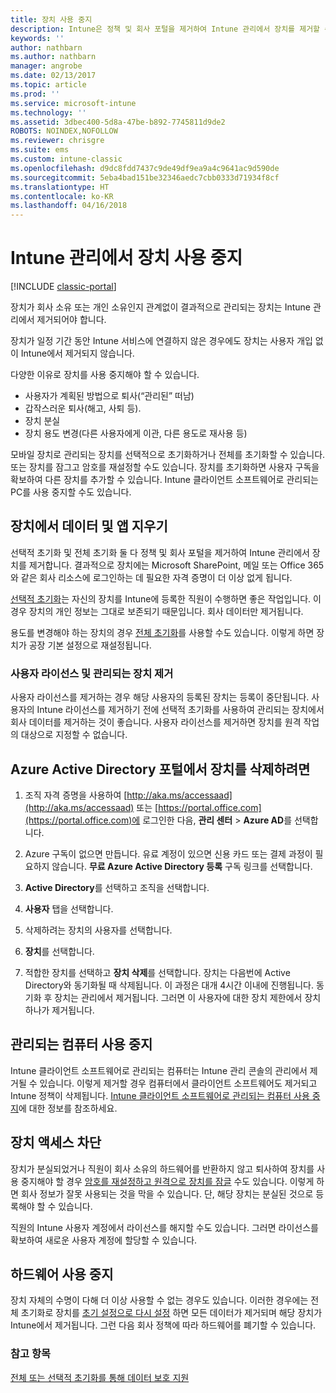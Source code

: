 ```yaml
---
title: 장치 사용 중지
description: Intune은 정책 및 회사 포털을 제거하여 Intune 관리에서 장치를 제거할 수 있도록 선택적 초기화 및 전체 초기화를 모두 지원합니다.
keywords: ''
author: nathbarn
ms.author: nathbarn
manager: angrobe
ms.date: 02/13/2017
ms.topic: article
ms.prod: ''
ms.service: microsoft-intune
ms.technology: ''
ms.assetid: 3dbec400-5d8a-47be-b892-7745811d9de2
ROBOTS: NOINDEX,NOFOLLOW
ms.reviewer: chrisgre
ms.suite: ems
ms.custom: intune-classic
ms.openlocfilehash: d9dc8fdd7437c9de49df9ea9a4c9641ac9d590de
ms.sourcegitcommit: 5eba4bad151be32346aedc7cbb0333d71934f8cf
ms.translationtype: HT
ms.contentlocale: ko-KR
ms.lasthandoff: 04/16/2018
---
```

# <a name="retire-devices-from-intune-management"></a>Intune 관리에서 장치 사용 중지

[!INCLUDE [classic-portal](../includes/classic-portal.md)]

장치가 회사 소유 또는 개인 소유인지 관계없이 결과적으로 관리되는 장치는 Intune 관리에서 제거되어야 합니다.

장치가 일정 기간 동안 Intune 서비스에 연결하지 않은 경우에도 장치는 사용자 개입 없이 Intune에서 제거되지 않습니다.

다양한 이유로 장치를 사용 중지해야 할 수 있습니다.

-   사용자가 계획된 방법으로 퇴사(“관리된” 떠남)
-   갑작스러운 퇴사(해고, 사퇴 등).
-   장치 분실
-   장치 용도 변경(다른 사용자에게 이관, 다른 용도로 재사용 등)

모바일 장치로 관리되는 장치를 선택적으로 초기화하거나 전체를 초기화할 수 있습니다. 또는 장치를 잠그고 암호를 재설정할 수도 있습니다. 장치를 초기화하면 사용자 구독을 확보하여 다른 장치를 추가할 수 있습니다. Intune 클라이언트 소프트웨어로 관리되는 PC를 사용 중지할 수도 있습니다.

## <a name="wipe-data-and-apps-from-devices"></a>장치에서 데이터 및 앱 지우기
선택적 초기화 및 전체 초기화 둘 다 정책 및 회사 포털을 제거하여 Intune 관리에서 장치를 제거합니다. 결과적으로 장치에는 Microsoft SharePoint, 메일 또는 Office 365와 같은 회사 리소스에 로그인하는 데 필요한 자격 증명이 더 이상 없게 됩니다.

[선택적 초기화](use-remote-wipe-to-help-protect-data-using-microsoft-intune.md#selective-wipe)는 자신의 장치를 Intune에 등록한 직원이 수행하면 좋은 작업입니다. 이 경우 장치의 개인 정보는 그대로 보존되기 때문입니다. 회사 데이터만 제거됩니다.

용도를 변경해야 하는 장치의 경우 [전체 초기화](use-remote-wipe-to-help-protect-data-using-microsoft-intune.md#full-wipe)를 사용할 수도 있습니다. 이렇게 하면 장치가 공장 기본 설정으로 재설정됩니다.

### <a name="removing-user-licenses-and-managed-devices"></a>사용자 라이선스 및 관리되는 장치 제거
사용자 라이선스를 제거하는 경우 해당 사용자의 등록된 장치는 등록이 중단됩니다. 사용자의 Intune 라이선스를 제거하기 전에 선택적 초기화를 사용하여 관리되는 장치에서 회사 데이터를 제거하는 것이 좋습니다. 사용자 라이선스를 제거하면 장치를 원격 작업의 대상으로 지정할 수 없습니다.

## <a name="to-delete-devices-in-the-azure-active-directory-portal"></a>Azure Active Directory 포털에서 장치를 삭제하려면

1.  조직 자격 증명을 사용하여 [http://aka.ms/accessaad](http://aka.ms/accessaad) 또는 [https://portal.office.com](https://portal.office.com)에 로그인한 다음, **관리 센터** &gt; **Azure AD**를 선택합니다.

2.  Azure 구독이 없으면 만듭니다. 유료 계정이 있으면 신용 카드 또는 결제 과정이 필요하지 않습니다. **무료 Azure Active Directory 등록** 구독 링크를 선택합니다.

4.  **Active Directory**를 선택하고 조직을 선택합니다.

5.  **사용자** 탭을 선택합니다.

6.  삭제하려는 장치의 사용자를 선택합니다.

7.  **장치**를 선택합니다.

8.  적합한 장치를 선택하고 **장치 삭제**를 선택합니다. 장치는 다음번에 Active Directory와 동기화될 때 삭제됩니다. 이 과정은 대개 4시간 이내에 진행됩니다. 동기화 후 장치는 관리에서 제거됩니다. 그러면 이 사용자에 대한 장치 제한에서 장치 하나가 제거됩니다.

## <a name="retire-managed-computers"></a>관리되는 컴퓨터 사용 중지
Intune 클라이언트 소프트웨어로 관리되는 컴퓨터는 Intune 관리 콘솔의 관리에서 제거될 수 있습니다. 이렇게 제거할 경우 컴퓨터에서 클라이언트 소프트웨어도 제거되고 Intune 정책이 삭제됩니다. [Intune 클라이언트 소프트웨어로 관리되는 컴퓨터 사용 중지](retire-a-windows-pc-with-microsoft-intune.md)에 대한 정보를 참조하세요.

## <a name="block-access-a-device"></a>장치 액세스 차단
장치가 분실되었거나 직원이 회사 소유의 하드웨어를 반환하지 않고 퇴사하여 장치를 사용 중지해야 할 경우 [암호를 재설정하고 원격으로 장치를 잠글](use-remote-lock-and-passcode-reset-in-microsoft-intune.md) 수도 있습니다. 이렇게 하면 회사 정보가 잘못 사용되는 것을 막을 수 있습니다. 단, 해당 장치는 분실된 것으로 등록해야 할 수 있습니다.

직원의 Intune 사용자 계정에서 라이선스를 해지할 수도 있습니다. 그러면 라이선스를 확보하여 새로운 사용자 계정에 할당할 수 있습니다.

## <a name="retire-hardware"></a>하드웨어 사용 중지
장치 자체의 수명이 다해 더 이상 사용할 수 없는 경우도 있습니다. 이러한 경우에는 전체 초기화로 장치를 [초기 설정으로 다시 설정](use-remote-wipe-to-help-protect-data-using-microsoft-intune.md) 하면 모든 데이터가 제거되며 해당 장치가 Intune에서 제거됩니다. 그런 다음 회사 정책에 따라 하드웨어를 폐기할 수 있습니다.

### <a name="see-also"></a>참고 항목
[전체 또는 선택적 초기화를 통해 데이터 보호 지원](use-remote-wipe-to-help-protect-data-using-microsoft-intune.md)
